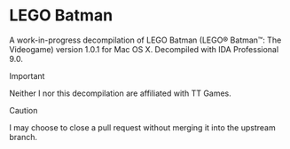 # LEGO Batman

A work-in-progress decompilation of LEGO Batman (LEGO® Batman™: The Videogame) version 1.0.1 for Mac OS X.  Decompiled with IDA Professional 9.0.

> [!IMPORTANT]
> Neither I nor this decompilation are affiliated with TT Games.

> [!CAUTION]
> I may choose to close a pull request without merging it into the upstream branch.
